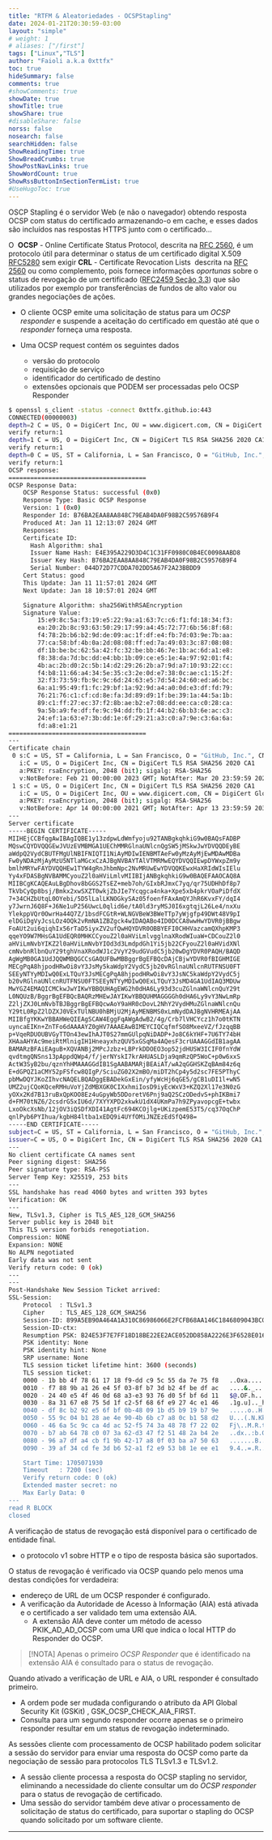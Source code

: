 ```yaml
---
title: "RTFM & Aleatoriedades - OCSPStapling"
date: 2024-01-21T20:30:59-03:00
layout: "simple"
# weight: 1
# aliases: ["/first"]
tags: ["Linux","TLS"]
author: "Faioli a.k.a 0xttfx"
toc: true
hideSummary: false
comments: true
#showComments: true
showDate: true
showTitle: true
showShare: true
#disableShare: false
norss: false
nosearch: false
searchHidden: false
ShowReadingTime: true
ShowBreadCrumbs: true
ShowPostNavLinks: true
ShowWordCount: true
ShowRssButtonInSectionTermList: true
#UseHugoToc: true
---
```


OSCP Stapling é o servidor Web (e não o navegador) obtendo resposta OCSP com status do certificado armazenando-o em cache, e esses dados são incluídos nas respostas HTTPS junto com o certificado...

O   **OCSP** - Online Certificate Status Protocol, descrita na [RFC 2560](https://datatracker.ietf.org/doc/rfc2560), é um protocolo útil para determinar o status de um certificado digital X.509 [RFC5280](https://datatracker.ietf.org/doc/html/rfc5280) sem exigir **CRL** - Certificate Revocation Lists  descrita na [RFC 2560](http://datatracker.ietf.org/doc/rfc2560/) ou como complemento, pois fornece informações *oportunas* sobre o status de revogação de um certificado ([RFC2459 Seção 3.3](https://datatracker.ietf.org/doc/rfc2459/)) que são utilizados por exemplo por transferências de fundos de alto valor ou grandes negociações de ações.

- O cliente OCSP emite uma solicitação de status para um *OCSP responder* e suspende a aceitação do certificado em questão até que o *responder* forneça uma resposta.

- Uma OCSP request contém os seguintes dados
	- versão do protocolo
	- requisição de serviço
	- identificador do certificado de destino
	- extensões opcionais que PODEM ser processadas pelo OCSP Responder


```bash
$ openssl s_client -status -connect 0xttfx.github.io:443
CONNECTED(00000003)
depth=2 C = US, O = DigiCert Inc, OU = www.digicert.com, CN = DigiCert Global Root CA
verify return:1
depth=1 C = US, O = DigiCert Inc, CN = DigiCert TLS RSA SHA256 2020 CA1
verify return:1
depth=0 C = US, ST = California, L = San Francisco, O = "GitHub, Inc.", CN = *.github.io
verify return:1
OCSP response: 
======================================
OCSP Response Data:
    OCSP Response Status: successful (0x0)
    Response Type: Basic OCSP Response
    Version: 1 (0x0)
    Responder Id: B76BA2EAA8AA848C79EAB4DA0F98B2C59576B9F4
    Produced At: Jan 11 12:13:07 2024 GMT
    Responses:
    Certificate ID:
      Hash Algorithm: sha1
      Issuer Name Hash: E4E395A229D3D4C1C31FF0980C0B4EC0098AABD8
      Issuer Key Hash: B76BA2EAA8AA848C79EAB4DA0F98B2C59576B9F4
      Serial Number: 044D72D77CDDA702DD5A67F2A23BBDD9
    Cert Status: good
    This Update: Jan 11 11:57:01 2024 GMT
    Next Update: Jan 18 10:57:01 2024 GMT

    Signature Algorithm: sha256WithRSAEncryption
    Signature Value:
        15:e9:8c:5a:f3:19:e5:22:9a:a1:63:7c:c6:f1:fd:18:34:f3:
        ea:20:2b:8c:93:63:50:29:17:99:a4:45:72:77:6b:56:8f:68:
        f4:78:2b:b6:b2:9d:de:09:ac:1f:df:e4:fb:7d:03:9e:7b:aa:
        77:ca:58:bf:4b:0a:2d:08:08:ff:ed:7a:49:03:3c:87:08:08:
        df:1b:be:bc:62:5a:42:fc:32:be:bb:46:7e:1b:ac:6d:a1:e8:
        f8:38:da:7d:bc:dd:e4:bb:1b:09:ce:e5:1e:4a:97:92:01:f4:
        4b:ac:2b:d0:2c:5b:14:d2:29:26:2b:a7:9d:a7:10:93:22:cc:
        f4:b8:11:66:a4:34:5e:35:c3:2e:0d:e7:38:0c:ae:c1:15:2f:
        32:f3:73:59:fb:9c:9c:6d:24:63:e5:7d:54:24:60:ed:a6:bc:
        6a:a1:95:49:f1:fc:29:bf:1a:92:9d:a4:a0:0d:e3:df:fd:79:
        76:21:76:c1:cf:cd:8e:fa:3d:89:d9:1f:be:39:1a:44:5a:1b:
        89:c1:ff:27:ec:37:f2:8b:ae:b2:e7:08:dd:ee:ca:c0:28:ca:
        9a:5b:a9:fe:df:fe:9c:94:dd:fb:1f:44:b2:6b:b3:6e:ac:c3:
        24:ef:1a:63:e7:3b:dd:1e:6f:29:21:a3:c0:a7:9e:c3:6a:6a:
        fd:a8:e1:21
======================================
---
Certificate chain
 0 s:C = US, ST = California, L = San Francisco, O = "GitHub, Inc.", CN = *.github.io
   i:C = US, O = DigiCert Inc, CN = DigiCert TLS RSA SHA256 2020 CA1
   a:PKEY: rsaEncryption, 2048 (bit); sigalg: RSA-SHA256
   v:NotBefore: Feb 21 00:00:00 2023 GMT; NotAfter: Mar 20 23:59:59 2024 GMT
 1 s:C = US, O = DigiCert Inc, CN = DigiCert TLS RSA SHA256 2020 CA1
   i:C = US, O = DigiCert Inc, OU = www.digicert.com, CN = DigiCert Global Root CA
   a:PKEY: rsaEncryption, 2048 (bit); sigalg: RSA-SHA256
   v:NotBefore: Apr 14 00:00:00 2021 GMT; NotAfter: Apr 13 23:59:59 2031 GMT
---
Server certificate
-----BEGIN CERTIFICATE-----
MIIHEjCCBfqgAwIBAgIQBE1y13zdpwLdWmfyoju92TANBgkqhkiG9w0BAQsFADBP
MQswCQYDVQQGEwJVUzEVMBMGA1UEChMMRGlnaUNlcnQgSW5jMSkwJwYDVQQDEyBE
aWdpQ2VydCBUTFMgUlNBIFNIQTI1NiAyMDIwIENBMTAeFw0yMzAyMjEwMDAwMDBa
Fw0yNDAzMjAyMzU5NTlaMGcxCzAJBgNVBAYTAlVTMRMwEQYDVQQIEwpDYWxpZm9y
bmlhMRYwFAYDVQQHEw1TYW4gRnJhbmNpc2NvMRUwEwYDVQQKEwxHaXRIdWIsIElu
Yy4xFDASBgNVBAMMCyouZ2l0aHViLmlvMIIBIjANBgkqhkiG9w0BAQEFAAOCAQ8A
MIIBCgKCAQEAuLBgDhov8bGGS2TsEZ+meb7oh/GIxbRJmxC7yq/qr75UDHhDf8p7
TkVbCyQp8bsj/Bmkx2xwSXZT0wkjZbJIe7Ycqgca4nka+Xpe5xb4pkrVOaPiDfdX
7+34CHZbUtqL0OYebi/5D5lLalLKNOGkySAz05foenfFAxAmQYJhR6KvxFY/dqI4
y7JwrnJ6Q8F+J6Ne1uP256UwcL0qlid6e/tA0ld3ryMSJ0I6xgtqjL26Le4/nxXu
YlekppVQr0OwrHa44Q7Z/1bsdFCGtR+WLNGVBeW3BWeTTp7yWjgfp49DWt48V9pI
elDGiDgVyJcsLOz4OQk2vRmNA1ZBZgck4wIDAQABo4ID0DCCA8wwHwYDVR0jBBgw
FoAUt2ui6qiqhIx56rTaD5iyxZV2ufQwHQYDVR0OBBYEFI0CHHVazcamQXhpKMP3
qqeYO9W7MHsGA1UdEQR0MHKCCyouZ2l0aHViLmlvgglnaXRodWIuaW+CDCouZ2l0
aHViLmNvbYIKZ2l0aHViLmNvbYIOd3d3LmdpdGh1Yi5jb22CFyouZ2l0aHVidXNl
cmNvbnRlbnQuY29tghVnaXRodWJ1c2VyY29udGVudC5jb20wDgYDVR0PAQH/BAQD
AgWgMB0GA1UdJQQWMBQGCCsGAQUFBwMBBggrBgEFBQcDAjCBjwYDVR0fBIGHMIGE
MECgPqA8hjpodHRwOi8vY3JsMy5kaWdpY2VydC5jb20vRGlnaUNlcnRUTFNSU0FT
SEEyNTYyMDIwQ0ExLTQuY3JsMECgPqA8hjpodHRwOi8vY3JsNC5kaWdpY2VydC5j
b20vRGlnaUNlcnRUTFNSU0FTSEEyNTYyMDIwQ0ExLTQuY3JsMD4GA1UdIAQ3MDUw
MwYGZ4EMAQICMCkwJwYIKwYBBQUHAgEWG2h0dHA6Ly93d3cuZGlnaWNlcnQuY29t
L0NQUzB/BggrBgEFBQcBAQRzMHEwJAYIKwYBBQUHMAGGGGh0dHA6Ly9vY3NwLmRp
Z2ljZXJ0LmNvbTBJBggrBgEFBQcwAoY9aHR0cDovL2NhY2VydHMuZGlnaWNlcnQu
Y29tL0RpZ2lDZXJ0VExTUlNBU0hBMjU2MjAyMENBMS0xLmNydDAJBgNVHRMEAjAA
MIIBfgYKKwYBBAHWeQIEAgSCAW4EggFqAWgAdwB2/4g/Crb7lVHCYcz1h7o0tKTN
uyncaEIKn+ZnTFo6dAAAAYZ0gHV7AAAEAwBIMEYCIQCqfmfSO8MxeeVZ/fJzqqBB
p+VqeRDUOUBVGyTTOn43ewIhAJT0S27mmGUlpqNiDADP+Jo8C6kYHF+7U6TY74bH
XHAaAHYAc9meiRtMlnigIH1HneayxhzQUV5xGSqMa4AQesF3crUAAAGGdIB1agAA
BAMARzBFAiEAguB+XQVANBj2MPcJzbz+LBPrkDDOEO3op52jdHUSW3ICIF0fnYdW
qvdtmgQNSns13pAppdQWp4/f/jerNYskI7krAHUASLDja9qmRzQP5WoC+p0w6xxS
ActW3SyB2bu/qznYhHMAAAGGdIB1SgAABAMARjBEAiAT/wA2qGGHSKZqBAm84z6q
E+dGPQZ1aCMY52pFSfcw8QIgP/SciuZG02X2mBO/miDT2hCp4y5d2sc7FE5PThyC
pbMwDQYJKoZIhvcNAQELBQADggEBADekGxEin/yfyWcHj6qGE5/gCB1uDI1l+wN5
UMZ2ujCQoKQceRMHuVoYjZdMBXGK0CIXxhmiIosD9iyEcWxV3+KZQ2Xl17e3N0zG
yOXx2Kd7B13ruBxQpKOO8Ez4uGpyWb5DDoretV6Pnj9aQ2SCzODedvS+phIKBmi7
d+FM70tNZ6/2csdrG5xIU6d/7XYYXPD2xkwkU1dX4UKmPa7h9ZPyavopcgE+twbx
LxoOkcXsNb/12jOV3iQSDfXDI41AgtFc694KCOjlg+UKizpemE53T5/cq37OqChP
qnlPyb6PYIhua/kgbH84ltba1xEDQ9i4UYfOMiJNZEzEdSfQ498=
-----END CERTIFICATE-----
subject=C = US, ST = California, L = San Francisco, O = "GitHub, Inc.", CN = *.github.io
issuer=C = US, O = DigiCert Inc, CN = DigiCert TLS RSA SHA256 2020 CA1
---
No client certificate CA names sent
Peer signing digest: SHA256
Peer signature type: RSA-PSS
Server Temp Key: X25519, 253 bits
---
SSL handshake has read 4060 bytes and written 393 bytes
Verification: OK
---
New, TLSv1.3, Cipher is TLS_AES_128_GCM_SHA256
Server public key is 2048 bit
This TLS version forbids renegotiation.
Compression: NONE
Expansion: NONE
No ALPN negotiated
Early data was not sent
Verify return code: 0 (ok)
---
---
Post-Handshake New Session Ticket arrived:
SSL-Session:
    Protocol  : TLSv1.3
    Cipher    : TLS_AES_128_GCM_SHA256
    Session-ID: 899A5EB90A464A1A310C86986066E2FCFB68AA146C1846809043BC0C7A739186
    Session-ID-ctx: 
    Resumption PSK: B24E53F7E7FF18D18BE22EE2ACE052DD858A2226E3F6528E0166A5C90FCA50F5
    PSK identity: None
    PSK identity hint: None
    SRP username: None
    TLS session ticket lifetime hint: 3600 (seconds)
    TLS session ticket:
    0000 - 1b bb 4f 78 61 17 18 f9-dd c9 5c 55 da 7e 75 f8   ..Oxa.....\U.~u.
    0010 - f7 88 9b a1 26 e4 5f 03-8f b7 3d b2 4f be df ac   ....&._...=.O...
    0020 - 24 40 e5 4f 46 0d 68 a3-e3 93 76 d0 5f bf 6d 11   $@.OF.h...v._.m.
    0030 - 8a 31 67 e8 75 5d 1f c2-5f 68 6f e9 27 4c e1 46   .1g.u].._ho.'L.F
    0040 - df 8c b2 92 e5 6f bf 0b-48 09 1b d5 b9 19 b7 9e   .....o..H.......
    0050 - 55 9c 04 b1 28 ae 4e 90-4b 6b c7 a8 0c b1 58 d2   U...(.N.Kk....X.
    0060 - 46 6a 5c 9c ca 4d ac 52-f5 74 3a 48 78 f7 22 02   Fj\..M.R.t:Hx.".
    0070 - b7 ab 64 78 c0 07 3a 62-d3 47 f2 51 48 2a b4 2e   ..dx..:b.G.QH*..
    0080 - 96 a7 df a4 cb f1 9b 42-17 a8 0f 03 ba a7 50 63   .......B......Pc
    0090 - 39 af 34 cd fe 3d b6 52-a1 f2 e9 53 b8 1e ee e1   9.4..=.R...S....

    Start Time: 1705071930
    Timeout   : 7200 (sec)
    Verify return code: 0 (ok)
    Extended master secret: no
    Max Early Data: 0
---
read R BLOCK
closed
```


A verificação de status de revogação está disponível para o certificado de entidade final.
- o protocolo v1 sobre HTTP e o tipo de resposta básica são suportados.

O status de revogação é verificado via OCSP quando pelo menos uma destas condições for verdadeira:

- endereço de URL de um OCSP responder é configurado.
- A verificação da Autoridade de Acesso à Informação (AIA) está ativada e o certificado a ser validado tem uma extensão AIA. 
	- A extensão AIA deve conter um método de acesso PKIK_AD_AD_OCSP com uma URI que indica o local HTTP do Responder do OCSP.

> [!NOTA]
> Apenas o primeiro *OCSP Responder* que é identificado na extensão AIA é consultado para o status de revogação.


Quando ativado a  verificação de URL e AIA, o URL responder é consultado primeiro.
- A ordem pode ser mudada configurando o atributo da API Global Security Kit (GSKit) , GSK_OCSP_CHECK_AIA_FIRST. 
- Consulta para um segundo responder ocorre apenas se o primeiro responder resultar em um status de revogação indeterminado.

As sessões cliente com processamento de OCSP habilitado podem solicitar a sessão do servidor para enviar uma resposta do OCSP como parte da negociação de sessão para protocolos TLS TLSv1.3 e TLSv1.2. 
- A sessão cliente processa a resposta do OCSP stapling no servidor, eliminando a necessidade do cliente consultar um do *OCSP responder* para o status de revogação de certificado. 
- Uma sessão do servidor também deve ativar o processamento de solicitação de status do certificado, para suportar o stapling do OCSP quando solicitado por um software cliente.

---
<script src="https://giscus.app/client.js"
        data-repo="0xttfx/0xttfx.github.io"
        data-repo-id="R_kgDOK3wAHw"
        data-category="BlogPostComments"
        data-category-id="DIC_kwDOK3wAH84Cnmtb"
        data-mapping="pathname"
        data-strict="1"
        data-reactions-enabled="1"
        data-emit-metadata="0"
        data-input-position="top"
        data-theme="preferred_color_scheme"
        data-lang="en"
        data-loading="lazy"
        crossorigin="anonymous"
        async>
</script>

